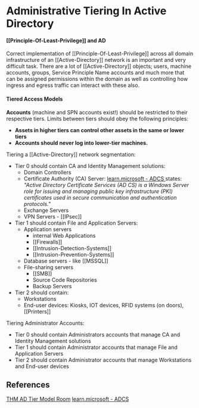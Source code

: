 # Administrative Tiering In Active Directory

#### [[Principle-Of-Least-Privilege]] and AD

Correct implementation of [[Principle-Of-Least-Privilege]] across all domain infrastructure of an [[Active-Directory]] network is an important and very difficult task. There are a lot of [[Active-Directory]] objects; users, machine accounts, groups, Service Principle Name accounts and much more that can be assigned permissions within the domain as well as controlling how ingress and egress traffic can interact with these also. 

#### Tiered Access Models

**Accounts** (machine and SPN accounts exist!) should be restricted to their respective tiers. Limits between tiers should obey the following principles:
- **Assets in higher tiers can control other assets in the same or lower tiers** 
- **Accounts should never log into lower-tier machines.**

Tiering a [[Active-Directory]] network segmentation: 
- Tier 0 should contain CA and Identity Management solutions:
	- Domain Controllers 
	- Certificate Authority (CA) Server: [learn.microsoft - ADCS ](https://learn.microsoft.com/en-us/windows-server/identity/ad-cs/active-directory-certificate-services-overview) states: *"Active Directory Certificate Services (AD CS) is a Windows Server role for issuing and managing public key infrastructure (PKI) certificates used in secure communication and authentication protocols."*
	- Exchange Servers 
	- VPN Servers - [[IPsec]]
- Tier 1 should contain File and Application Servers:
	- Application servers 
		- internal Web Applications
		- [[Firewalls]]
		- [[Intrusion-Detection-Systems]]
		- [[Intrusion-Prevention-Systems]]
	- Database servers - like [[MSSQL]]
	- File-sharing servers
		- [[SMB]]
		- Source Code Repositories
		- Backup Servers
- Tier 2 should contain:
	- Workstations
	- End-user devices: Kiosks, IOT devices, RFID systems (on doors), [[Printers]]

Tiering Administrator Accounts:
- Tier 0 should contain Administrators accounts that manage CA and Identity Management solutions
- Tier 1 should contain Administrator accounts that manage File and Application Servers 
- Tier 2 should contain Administrator accounts that manage Workstations and End-user devices
## References

[THM AD Tier Model Room](https://tryhackme.com/r/room/adtiermodel)
[learn.microsoft - ADCS ](https://learn.microsoft.com/en-us/windows-server/identity/ad-cs/active-directory-certificate-services-overview)